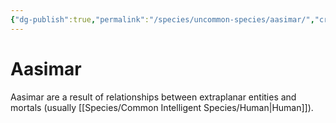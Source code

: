 ```yaml
---
{"dg-publish":true,"permalink":"/species/uncommon-species/aasimar/","created":"2025-02-24T18:28:27.147-07:00"}
---
```


# Aasimar
Aasimar are a result of relationships between extraplanar entities and mortals (usually [[Species/Common Intelligent Species/Human\|Human]]).
